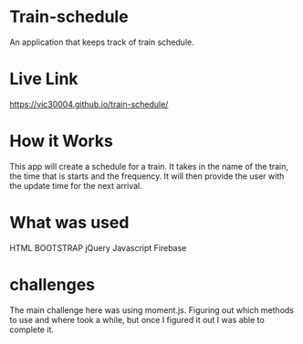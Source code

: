 # Train-schedule
An application that keeps track of train schedule. 

# Live Link

https://vic30004.github.io/train-schedule/


# How it Works

This app will create a schedule for a train. It takes in the name of the train, the time that is starts and the frequency. It will then provide the user with the update time for the next arrival.

# What was used

HTML
BOOTSTRAP
jQuery
Javascript
Firebase

# challenges

The main challenge here was using moment.js. Figuring out which methods to use and where took a while, but once I figured it out I was able to complete it. 



